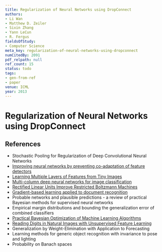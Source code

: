 ```yaml
---
title: Regularization of Neural Networks using DropConnect
authors:
- Li Wan
- Matthew D. Zeiler
- Sixin Zhang
- Yann LeCun
- R. Fergus
fieldsOfStudy:
- Computer Science
meta_key: regularization-of-neural-networks-using-dropconnect
numCitedBy: 2091
pdf_relpath: null
ref_count: 15
status: todo
tags:
- gen-from-ref
- paper
venue: ICML
year: 2013
---
```


# Regularization of Neural Networks using DropConnect

## References

- Stochastic Pooling for Regularization of Deep Convolutional Neural Networks
- [Improving neural networks by preventing co-adaptation of feature detectors](./improving-neural-networks-by-preventing-co-adaptation-of-feature-detectors.md)
- [Learning Multiple Layers of Features from Tiny Images](./learning-multiple-layers-of-features-from-tiny-images.md)
- [Multi-column deep neural networks for image classification](./multi-column-deep-neural-networks-for-image-classification.md)
- [Rectified Linear Units Improve Restricted Boltzmann Machines](./rectified-linear-units-improve-restricted-boltzmann-machines.md)
- [Gradient-based learning applied to document recognition](./gradient-based-learning-applied-to-document-recognition.md)
- Probable networks and plausible predictions - a review of practical Bayesian methods for supervised neural networks
- Empirical margin distributions and bounding the generalization error of combined classifiers
- [Practical Bayesian Optimization of Machine Learning Algorithms](./practical-bayesian-optimization-of-machine-learning-algorithms.md)
- [Reading Digits in Natural Images with Unsupervised Feature Learning](./reading-digits-in-natural-images-with-unsupervised-feature-learning.md)
- Generalization by Weight-Elimination with Application to Forecasting
- Learning methods for generic object recognition with invariance to pose and lighting
- Probability on Banach spaces
